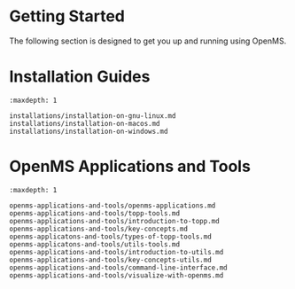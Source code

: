 Getting Started
===============

The following section is designed to get you up and running using OpenMS.

# Installation Guides

```{toctree}
:maxdepth: 1

installations/installation-on-gnu-linux.md
installations/installation-on-macos.md
installations/installation-on-windows.md
```

# OpenMS Applications and Tools

```{toctree}
:maxdepth: 1

openms-applications-and-tools/openms-applications.md
openms-applications-and-tools/topp-tools.md
openms-applications-and-tools/introduction-to-topp.md
openms-applications-and-tools/key-concepts.md
openms-applicatons-and-tools/types-of-topp-tools.md
openms-applicatons-and-tools/utils-tools.md
openms-applications-and-tools/introduction-to-utils.md
openms-applications-and-tools/key-concepts-utils.md
openms-applications-and-tools/command-line-interface.md
openms-applications-and-tools/visualize-with-openms.md
```
